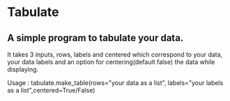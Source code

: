# Tabulate
## A simple program to tabulate your data.
It takes 3 inputs, rows, labels and centered which correspond to your data, your data labels and an option for centering(default false) the data while displaying.

Usage : tabulate.make_table(rows="your data as a list", labels="your labels as a list",centered=True/False)
